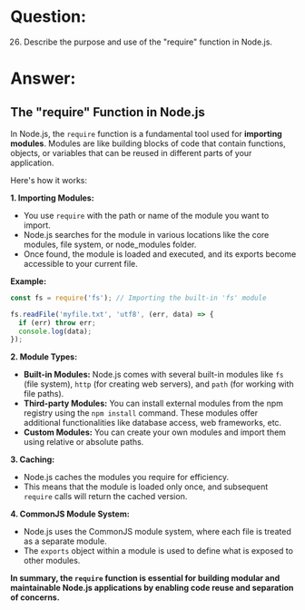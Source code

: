 # Question:

26. Describe the purpose and use of the "require" function in Node.js.

# Answer:

## The "require" Function in Node.js

In Node.js, the `require` function is a fundamental tool used for **importing modules**. Modules are like building blocks of code that contain functions, objects, or variables that can be reused in different parts of your application. 

Here's how it works:

**1. Importing Modules:**

- You use `require` with the path or name of the module you want to import. 
- Node.js searches for the module in various locations like the core modules, file system, or node_modules folder.
- Once found, the module is loaded and executed, and its exports become accessible to your current file.

**Example:**

```javascript
const fs = require('fs'); // Importing the built-in 'fs' module

fs.readFile('myfile.txt', 'utf8', (err, data) => {
  if (err) throw err;
  console.log(data);
});
```

**2. Module Types:**

- **Built-in Modules:** Node.js comes with several built-in modules like `fs` (file system), `http` (for creating web servers), and `path` (for working with file paths). 
- **Third-party Modules:** You can install external modules from the npm registry using the `npm install` command. These modules offer additional functionalities like database access, web frameworks, etc.
- **Custom Modules:** You can create your own modules and import them using relative or absolute paths.

**3. Caching:**

- Node.js caches the modules you require for efficiency. 
- This means that the module is loaded only once, and subsequent `require` calls will return the cached version.

**4. CommonJS Module System:**

- Node.js uses the CommonJS module system, where each file is treated as a separate module.
- The `exports` object within a module is used to define what is exposed to other modules.

**In summary, the `require` function is essential for building modular and maintainable Node.js applications by enabling code reuse and separation of concerns.** 
